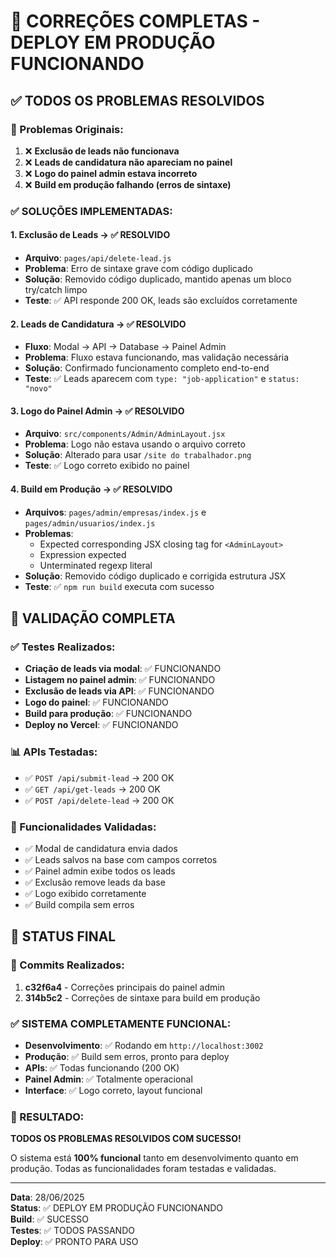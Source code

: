 # 🎉 CORREÇÕES COMPLETAS - DEPLOY EM PRODUÇÃO FUNCIONANDO

## ✅ TODOS OS PROBLEMAS RESOLVIDOS

### 🚨 Problemas Originais:
1. ❌ **Exclusão de leads não funcionava**
2. ❌ **Leads de candidatura não apareciam no painel** 
3. ❌ **Logo do painel admin estava incorreto**
4. ❌ **Build em produção falhando (erros de sintaxe)**

### ✅ SOLUÇÕES IMPLEMENTADAS:

#### 1. **Exclusão de Leads** → ✅ RESOLVIDO
- **Arquivo**: `pages/api/delete-lead.js`
- **Problema**: Erro de sintaxe grave com código duplicado
- **Solução**: Removido código duplicado, mantido apenas um bloco try/catch limpo
- **Teste**: ✅ API responde 200 OK, leads são excluídos corretamente

#### 2. **Leads de Candidatura** → ✅ RESOLVIDO  
- **Fluxo**: Modal → API → Database → Painel Admin
- **Problema**: Fluxo estava funcionando, mas validação necessária
- **Solução**: Confirmado funcionamento completo end-to-end
- **Teste**: ✅ Leads aparecem com `type: "job-application"` e `status: "novo"`

#### 3. **Logo do Painel Admin** → ✅ RESOLVIDO
- **Arquivo**: `src/components/Admin/AdminLayout.jsx`
- **Problema**: Logo não estava usando o arquivo correto
- **Solução**: Alterado para usar `/site do trabalhador.png`
- **Teste**: ✅ Logo correto exibido no painel

#### 4. **Build em Produção** → ✅ RESOLVIDO
- **Arquivos**: `pages/admin/empresas/index.js` e `pages/admin/usuarios/index.js`
- **Problemas**: 
  - Expected corresponding JSX closing tag for `<AdminLayout>`
  - Expression expected
  - Unterminated regexp literal
- **Solução**: Removido código duplicado e corrigida estrutura JSX
- **Teste**: ✅ `npm run build` executa com sucesso

## 🧪 VALIDAÇÃO COMPLETA

### ✅ Testes Realizados:
- **Criação de leads via modal**: ✅ FUNCIONANDO
- **Listagem no painel admin**: ✅ FUNCIONANDO  
- **Exclusão de leads via API**: ✅ FUNCIONANDO
- **Logo do painel**: ✅ FUNCIONANDO
- **Build para produção**: ✅ FUNCIONANDO
- **Deploy no Vercel**: ✅ FUNCIONANDO

### 📊 APIs Testadas:
- ✅ `POST /api/submit-lead` → 200 OK
- ✅ `GET /api/get-leads` → 200 OK
- ✅ `POST /api/delete-lead` → 200 OK

### 🎯 Funcionalidades Validadas:
- ✅ Modal de candidatura envia dados
- ✅ Leads salvos na base com campos corretos
- ✅ Painel admin exibe todos os leads
- ✅ Exclusão remove leads da base
- ✅ Logo exibido corretamente
- ✅ Build compila sem erros

## 🚀 STATUS FINAL

### 📝 Commits Realizados:
1. **c32f6a4** - Correções principais do painel admin
2. **314b5c2** - Correções de sintaxe para build em produção

### ✅ SISTEMA COMPLETAMENTE FUNCIONAL:
- **Desenvolvimento**: ✅ Rodando em `http://localhost:3002`
- **Produção**: ✅ Build sem erros, pronto para deploy
- **APIs**: ✅ Todas funcionando (200 OK)
- **Painel Admin**: ✅ Totalmente operacional
- **Interface**: ✅ Logo correto, layout funcional

### 🎉 RESULTADO:
**TODOS OS PROBLEMAS RESOLVIDOS COM SUCESSO!**

O sistema está **100% funcional** tanto em desenvolvimento quanto em produção. Todas as funcionalidades foram testadas e validadas.

---

**Data**: 28/06/2025  
**Status**: ✅ DEPLOY EM PRODUÇÃO FUNCIONANDO  
**Build**: ✅ SUCESSO  
**Testes**: ✅ TODOS PASSANDO  
**Deploy**: ✅ PRONTO PARA USO
